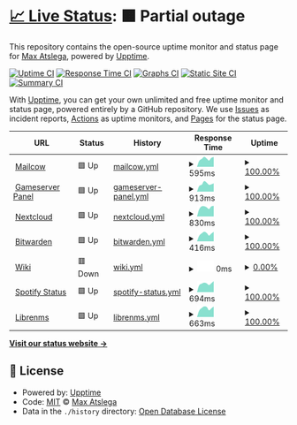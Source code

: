 # [📈 Live Status](https://status.atslega.network): <!--live status--> **🟧 Partial outage**

This repository contains the open-source uptime monitor and status page for [Max Atslega](https://status.atslega.network), powered by [Upptime](https://github.com/upptime/upptime).

[![Uptime CI](https://github.com/MaxAtslega/status/workflows/Uptime%20CI/badge.svg)](https://github.com/MaxAtslega/status/actions?query=workflow%3A%22Uptime+CI%22)
[![Response Time CI](https://github.com/MaxAtslega/status/workflows/Response%20Time%20CI/badge.svg)](https://github.com/MaxAtslega/status/actions?query=workflow%3A%22Response+Time+CI%22)
[![Graphs CI](https://github.com/MaxAtslega/status/workflows/Graphs%20CI/badge.svg)](https://github.com/MaxAtslega/status/actions?query=workflow%3A%22Graphs+CI%22)
[![Static Site CI](https://github.com/MaxAtslega/status/workflows/Static%20Site%20CI/badge.svg)](https://github.com/MaxAtslega/status/actions?query=workflow%3A%22Static+Site+CI%22)
[![Summary CI](https://github.com/MaxAtslega/status/workflows/Summary%20CI/badge.svg)](https://github.com/MaxAtslega/status/actions?query=workflow%3A%22Summary+CI%22)

With [Upptime](https://upptime.js.org), you can get your own unlimited and free uptime monitor and status page, powered entirely by a GitHub repository. We use [Issues](https://github.com/MaxAtslega/status/issues) as incident reports, [Actions](https://github.com/MaxAtslega/status/actions) as uptime monitors, and [Pages](https://status.atslega.network) for the status page.

<!--start: status pages-->
<!-- This summary is generated by Upptime (https://github.com/upptime/upptime) -->
<!-- Do not edit this manually, your changes will be overwritten -->
<!-- prettier-ignore -->
| URL | Status | History | Response Time | Uptime |
| --- | ------ | ------- | ------------- | ------ |
| <img alt="" src="https://favicons.githubusercontent.com/mail.atslega.network" height="13"> [Mailcow](https://mail.atslega.network) | 🟩 Up | [mailcow.yml](https://github.com/MaxAtslega/status/commits/HEAD/history/mailcow.yml) | <details><summary><img alt="Response time graph" src="./graphs/mailcow/response-time-week.png" height="20"> 595ms</summary><br><a href="https://status.atslega.network/history/mailcow"><img alt="Response time 660" src="https://img.shields.io/endpoint?url=https%3A%2F%2Fraw.githubusercontent.com%2FMaxAtslega%2Fstatus%2FHEAD%2Fapi%2Fmailcow%2Fresponse-time.json"></a><br><a href="https://status.atslega.network/history/mailcow"><img alt="24-hour response time 538" src="https://img.shields.io/endpoint?url=https%3A%2F%2Fraw.githubusercontent.com%2FMaxAtslega%2Fstatus%2FHEAD%2Fapi%2Fmailcow%2Fresponse-time-day.json"></a><br><a href="https://status.atslega.network/history/mailcow"><img alt="7-day response time 595" src="https://img.shields.io/endpoint?url=https%3A%2F%2Fraw.githubusercontent.com%2FMaxAtslega%2Fstatus%2FHEAD%2Fapi%2Fmailcow%2Fresponse-time-week.json"></a><br><a href="https://status.atslega.network/history/mailcow"><img alt="30-day response time 557" src="https://img.shields.io/endpoint?url=https%3A%2F%2Fraw.githubusercontent.com%2FMaxAtslega%2Fstatus%2FHEAD%2Fapi%2Fmailcow%2Fresponse-time-month.json"></a><br><a href="https://status.atslega.network/history/mailcow"><img alt="1-year response time 660" src="https://img.shields.io/endpoint?url=https%3A%2F%2Fraw.githubusercontent.com%2FMaxAtslega%2Fstatus%2FHEAD%2Fapi%2Fmailcow%2Fresponse-time-year.json"></a></details> | <details><summary><a href="https://status.atslega.network/history/mailcow">100.00%</a></summary><a href="https://status.atslega.network/history/mailcow"><img alt="All-time uptime 96.84%" src="https://img.shields.io/endpoint?url=https%3A%2F%2Fraw.githubusercontent.com%2FMaxAtslega%2Fstatus%2FHEAD%2Fapi%2Fmailcow%2Fuptime.json"></a><br><a href="https://status.atslega.network/history/mailcow"><img alt="24-hour uptime 100.00%" src="https://img.shields.io/endpoint?url=https%3A%2F%2Fraw.githubusercontent.com%2FMaxAtslega%2Fstatus%2FHEAD%2Fapi%2Fmailcow%2Fuptime-day.json"></a><br><a href="https://status.atslega.network/history/mailcow"><img alt="7-day uptime 100.00%" src="https://img.shields.io/endpoint?url=https%3A%2F%2Fraw.githubusercontent.com%2FMaxAtslega%2Fstatus%2FHEAD%2Fapi%2Fmailcow%2Fuptime-week.json"></a><br><a href="https://status.atslega.network/history/mailcow"><img alt="30-day uptime 100.00%" src="https://img.shields.io/endpoint?url=https%3A%2F%2Fraw.githubusercontent.com%2FMaxAtslega%2Fstatus%2FHEAD%2Fapi%2Fmailcow%2Fuptime-month.json"></a><br><a href="https://status.atslega.network/history/mailcow"><img alt="1-year uptime 96.84%" src="https://img.shields.io/endpoint?url=https%3A%2F%2Fraw.githubusercontent.com%2FMaxAtslega%2Fstatus%2FHEAD%2Fapi%2Fmailcow%2Fuptime-year.json"></a></details>
| <img alt="" src="https://favicons.githubusercontent.com/gpanel.atslega.network" height="13"> [Gameserver Panel](https://gpanel.atslega.network) | 🟩 Up | [gameserver-panel.yml](https://github.com/MaxAtslega/status/commits/HEAD/history/gameserver-panel.yml) | <details><summary><img alt="Response time graph" src="./graphs/gameserver-panel/response-time-week.png" height="20"> 913ms</summary><br><a href="https://status.atslega.network/history/gameserver-panel"><img alt="Response time 854" src="https://img.shields.io/endpoint?url=https%3A%2F%2Fraw.githubusercontent.com%2FMaxAtslega%2Fstatus%2FHEAD%2Fapi%2Fgameserver-panel%2Fresponse-time.json"></a><br><a href="https://status.atslega.network/history/gameserver-panel"><img alt="24-hour response time 1161" src="https://img.shields.io/endpoint?url=https%3A%2F%2Fraw.githubusercontent.com%2FMaxAtslega%2Fstatus%2FHEAD%2Fapi%2Fgameserver-panel%2Fresponse-time-day.json"></a><br><a href="https://status.atslega.network/history/gameserver-panel"><img alt="7-day response time 913" src="https://img.shields.io/endpoint?url=https%3A%2F%2Fraw.githubusercontent.com%2FMaxAtslega%2Fstatus%2FHEAD%2Fapi%2Fgameserver-panel%2Fresponse-time-week.json"></a><br><a href="https://status.atslega.network/history/gameserver-panel"><img alt="30-day response time 874" src="https://img.shields.io/endpoint?url=https%3A%2F%2Fraw.githubusercontent.com%2FMaxAtslega%2Fstatus%2FHEAD%2Fapi%2Fgameserver-panel%2Fresponse-time-month.json"></a><br><a href="https://status.atslega.network/history/gameserver-panel"><img alt="1-year response time 854" src="https://img.shields.io/endpoint?url=https%3A%2F%2Fraw.githubusercontent.com%2FMaxAtslega%2Fstatus%2FHEAD%2Fapi%2Fgameserver-panel%2Fresponse-time-year.json"></a></details> | <details><summary><a href="https://status.atslega.network/history/gameserver-panel">100.00%</a></summary><a href="https://status.atslega.network/history/gameserver-panel"><img alt="All-time uptime 96.61%" src="https://img.shields.io/endpoint?url=https%3A%2F%2Fraw.githubusercontent.com%2FMaxAtslega%2Fstatus%2FHEAD%2Fapi%2Fgameserver-panel%2Fuptime.json"></a><br><a href="https://status.atslega.network/history/gameserver-panel"><img alt="24-hour uptime 100.00%" src="https://img.shields.io/endpoint?url=https%3A%2F%2Fraw.githubusercontent.com%2FMaxAtslega%2Fstatus%2FHEAD%2Fapi%2Fgameserver-panel%2Fuptime-day.json"></a><br><a href="https://status.atslega.network/history/gameserver-panel"><img alt="7-day uptime 100.00%" src="https://img.shields.io/endpoint?url=https%3A%2F%2Fraw.githubusercontent.com%2FMaxAtslega%2Fstatus%2FHEAD%2Fapi%2Fgameserver-panel%2Fuptime-week.json"></a><br><a href="https://status.atslega.network/history/gameserver-panel"><img alt="30-day uptime 100.00%" src="https://img.shields.io/endpoint?url=https%3A%2F%2Fraw.githubusercontent.com%2FMaxAtslega%2Fstatus%2FHEAD%2Fapi%2Fgameserver-panel%2Fuptime-month.json"></a><br><a href="https://status.atslega.network/history/gameserver-panel"><img alt="1-year uptime 96.61%" src="https://img.shields.io/endpoint?url=https%3A%2F%2Fraw.githubusercontent.com%2FMaxAtslega%2Fstatus%2FHEAD%2Fapi%2Fgameserver-panel%2Fuptime-year.json"></a></details>
| <img alt="" src="https://favicons.githubusercontent.com/cloud.atslega.network" height="13"> [Nextcloud](https://cloud.atslega.network) | 🟩 Up | [nextcloud.yml](https://github.com/MaxAtslega/status/commits/HEAD/history/nextcloud.yml) | <details><summary><img alt="Response time graph" src="./graphs/nextcloud/response-time-week.png" height="20"> 830ms</summary><br><a href="https://status.atslega.network/history/nextcloud"><img alt="Response time 875" src="https://img.shields.io/endpoint?url=https%3A%2F%2Fraw.githubusercontent.com%2FMaxAtslega%2Fstatus%2FHEAD%2Fapi%2Fnextcloud%2Fresponse-time.json"></a><br><a href="https://status.atslega.network/history/nextcloud"><img alt="24-hour response time 640" src="https://img.shields.io/endpoint?url=https%3A%2F%2Fraw.githubusercontent.com%2FMaxAtslega%2Fstatus%2FHEAD%2Fapi%2Fnextcloud%2Fresponse-time-day.json"></a><br><a href="https://status.atslega.network/history/nextcloud"><img alt="7-day response time 830" src="https://img.shields.io/endpoint?url=https%3A%2F%2Fraw.githubusercontent.com%2FMaxAtslega%2Fstatus%2FHEAD%2Fapi%2Fnextcloud%2Fresponse-time-week.json"></a><br><a href="https://status.atslega.network/history/nextcloud"><img alt="30-day response time 788" src="https://img.shields.io/endpoint?url=https%3A%2F%2Fraw.githubusercontent.com%2FMaxAtslega%2Fstatus%2FHEAD%2Fapi%2Fnextcloud%2Fresponse-time-month.json"></a><br><a href="https://status.atslega.network/history/nextcloud"><img alt="1-year response time 875" src="https://img.shields.io/endpoint?url=https%3A%2F%2Fraw.githubusercontent.com%2FMaxAtslega%2Fstatus%2FHEAD%2Fapi%2Fnextcloud%2Fresponse-time-year.json"></a></details> | <details><summary><a href="https://status.atslega.network/history/nextcloud">100.00%</a></summary><a href="https://status.atslega.network/history/nextcloud"><img alt="All-time uptime 97.29%" src="https://img.shields.io/endpoint?url=https%3A%2F%2Fraw.githubusercontent.com%2FMaxAtslega%2Fstatus%2FHEAD%2Fapi%2Fnextcloud%2Fuptime.json"></a><br><a href="https://status.atslega.network/history/nextcloud"><img alt="24-hour uptime 100.00%" src="https://img.shields.io/endpoint?url=https%3A%2F%2Fraw.githubusercontent.com%2FMaxAtslega%2Fstatus%2FHEAD%2Fapi%2Fnextcloud%2Fuptime-day.json"></a><br><a href="https://status.atslega.network/history/nextcloud"><img alt="7-day uptime 100.00%" src="https://img.shields.io/endpoint?url=https%3A%2F%2Fraw.githubusercontent.com%2FMaxAtslega%2Fstatus%2FHEAD%2Fapi%2Fnextcloud%2Fuptime-week.json"></a><br><a href="https://status.atslega.network/history/nextcloud"><img alt="30-day uptime 100.00%" src="https://img.shields.io/endpoint?url=https%3A%2F%2Fraw.githubusercontent.com%2FMaxAtslega%2Fstatus%2FHEAD%2Fapi%2Fnextcloud%2Fuptime-month.json"></a><br><a href="https://status.atslega.network/history/nextcloud"><img alt="1-year uptime 97.29%" src="https://img.shields.io/endpoint?url=https%3A%2F%2Fraw.githubusercontent.com%2FMaxAtslega%2Fstatus%2FHEAD%2Fapi%2Fnextcloud%2Fuptime-year.json"></a></details>
| <img alt="" src="https://favicons.githubusercontent.com/pw.atslega.network" height="13"> [Bitwarden](https://pw.atslega.network) | 🟩 Up | [bitwarden.yml](https://github.com/MaxAtslega/status/commits/HEAD/history/bitwarden.yml) | <details><summary><img alt="Response time graph" src="./graphs/bitwarden/response-time-week.png" height="20"> 416ms</summary><br><a href="https://status.atslega.network/history/bitwarden"><img alt="Response time 432" src="https://img.shields.io/endpoint?url=https%3A%2F%2Fraw.githubusercontent.com%2FMaxAtslega%2Fstatus%2FHEAD%2Fapi%2Fbitwarden%2Fresponse-time.json"></a><br><a href="https://status.atslega.network/history/bitwarden"><img alt="24-hour response time 293" src="https://img.shields.io/endpoint?url=https%3A%2F%2Fraw.githubusercontent.com%2FMaxAtslega%2Fstatus%2FHEAD%2Fapi%2Fbitwarden%2Fresponse-time-day.json"></a><br><a href="https://status.atslega.network/history/bitwarden"><img alt="7-day response time 416" src="https://img.shields.io/endpoint?url=https%3A%2F%2Fraw.githubusercontent.com%2FMaxAtslega%2Fstatus%2FHEAD%2Fapi%2Fbitwarden%2Fresponse-time-week.json"></a><br><a href="https://status.atslega.network/history/bitwarden"><img alt="30-day response time 399" src="https://img.shields.io/endpoint?url=https%3A%2F%2Fraw.githubusercontent.com%2FMaxAtslega%2Fstatus%2FHEAD%2Fapi%2Fbitwarden%2Fresponse-time-month.json"></a><br><a href="https://status.atslega.network/history/bitwarden"><img alt="1-year response time 432" src="https://img.shields.io/endpoint?url=https%3A%2F%2Fraw.githubusercontent.com%2FMaxAtslega%2Fstatus%2FHEAD%2Fapi%2Fbitwarden%2Fresponse-time-year.json"></a></details> | <details><summary><a href="https://status.atslega.network/history/bitwarden">100.00%</a></summary><a href="https://status.atslega.network/history/bitwarden"><img alt="All-time uptime 97.00%" src="https://img.shields.io/endpoint?url=https%3A%2F%2Fraw.githubusercontent.com%2FMaxAtslega%2Fstatus%2FHEAD%2Fapi%2Fbitwarden%2Fuptime.json"></a><br><a href="https://status.atslega.network/history/bitwarden"><img alt="24-hour uptime 100.00%" src="https://img.shields.io/endpoint?url=https%3A%2F%2Fraw.githubusercontent.com%2FMaxAtslega%2Fstatus%2FHEAD%2Fapi%2Fbitwarden%2Fuptime-day.json"></a><br><a href="https://status.atslega.network/history/bitwarden"><img alt="7-day uptime 100.00%" src="https://img.shields.io/endpoint?url=https%3A%2F%2Fraw.githubusercontent.com%2FMaxAtslega%2Fstatus%2FHEAD%2Fapi%2Fbitwarden%2Fuptime-week.json"></a><br><a href="https://status.atslega.network/history/bitwarden"><img alt="30-day uptime 100.00%" src="https://img.shields.io/endpoint?url=https%3A%2F%2Fraw.githubusercontent.com%2FMaxAtslega%2Fstatus%2FHEAD%2Fapi%2Fbitwarden%2Fuptime-month.json"></a><br><a href="https://status.atslega.network/history/bitwarden"><img alt="1-year uptime 97.00%" src="https://img.shields.io/endpoint?url=https%3A%2F%2Fraw.githubusercontent.com%2FMaxAtslega%2Fstatus%2FHEAD%2Fapi%2Fbitwarden%2Fuptime-year.json"></a></details>
| <img alt="" src="https://favicons.githubusercontent.com/wiki.atslega.network" height="13"> [Wiki](https://wiki.atslega.network) | 🟥 Down | [wiki.yml](https://github.com/MaxAtslega/status/commits/HEAD/history/wiki.yml) | <details><summary><img alt="Response time graph" src="./graphs/wiki/response-time-week.png" height="20"> 0ms</summary><br><a href="https://status.atslega.network/history/wiki"><img alt="Response time 563" src="https://img.shields.io/endpoint?url=https%3A%2F%2Fraw.githubusercontent.com%2FMaxAtslega%2Fstatus%2FHEAD%2Fapi%2Fwiki%2Fresponse-time.json"></a><br><a href="https://status.atslega.network/history/wiki"><img alt="24-hour response time 0" src="https://img.shields.io/endpoint?url=https%3A%2F%2Fraw.githubusercontent.com%2FMaxAtslega%2Fstatus%2FHEAD%2Fapi%2Fwiki%2Fresponse-time-day.json"></a><br><a href="https://status.atslega.network/history/wiki"><img alt="7-day response time 0" src="https://img.shields.io/endpoint?url=https%3A%2F%2Fraw.githubusercontent.com%2FMaxAtslega%2Fstatus%2FHEAD%2Fapi%2Fwiki%2Fresponse-time-week.json"></a><br><a href="https://status.atslega.network/history/wiki"><img alt="30-day response time 0" src="https://img.shields.io/endpoint?url=https%3A%2F%2Fraw.githubusercontent.com%2FMaxAtslega%2Fstatus%2FHEAD%2Fapi%2Fwiki%2Fresponse-time-month.json"></a><br><a href="https://status.atslega.network/history/wiki"><img alt="1-year response time 563" src="https://img.shields.io/endpoint?url=https%3A%2F%2Fraw.githubusercontent.com%2FMaxAtslega%2Fstatus%2FHEAD%2Fapi%2Fwiki%2Fresponse-time-year.json"></a></details> | <details><summary><a href="https://status.atslega.network/history/wiki">0.00%</a></summary><a href="https://status.atslega.network/history/wiki"><img alt="All-time uptime 20.55%" src="https://img.shields.io/endpoint?url=https%3A%2F%2Fraw.githubusercontent.com%2FMaxAtslega%2Fstatus%2FHEAD%2Fapi%2Fwiki%2Fuptime.json"></a><br><a href="https://status.atslega.network/history/wiki"><img alt="24-hour uptime 0.00%" src="https://img.shields.io/endpoint?url=https%3A%2F%2Fraw.githubusercontent.com%2FMaxAtslega%2Fstatus%2FHEAD%2Fapi%2Fwiki%2Fuptime-day.json"></a><br><a href="https://status.atslega.network/history/wiki"><img alt="7-day uptime 0.00%" src="https://img.shields.io/endpoint?url=https%3A%2F%2Fraw.githubusercontent.com%2FMaxAtslega%2Fstatus%2FHEAD%2Fapi%2Fwiki%2Fuptime-week.json"></a><br><a href="https://status.atslega.network/history/wiki"><img alt="30-day uptime 1.38%" src="https://img.shields.io/endpoint?url=https%3A%2F%2Fraw.githubusercontent.com%2FMaxAtslega%2Fstatus%2FHEAD%2Fapi%2Fwiki%2Fuptime-month.json"></a><br><a href="https://status.atslega.network/history/wiki"><img alt="1-year uptime 20.55%" src="https://img.shields.io/endpoint?url=https%3A%2F%2Fraw.githubusercontent.com%2FMaxAtslega%2Fstatus%2FHEAD%2Fapi%2Fwiki%2Fuptime-year.json"></a></details>
| <img alt="" src="https://favicons.githubusercontent.com/spotify-live.atslega.de" height="13"> [Spotify Status](https://spotify-live.atslega.de/api/spotify) | 🟩 Up | [spotify-status.yml](https://github.com/MaxAtslega/status/commits/HEAD/history/spotify-status.yml) | <details><summary><img alt="Response time graph" src="./graphs/spotify-status/response-time-week.png" height="20"> 694ms</summary><br><a href="https://status.atslega.network/history/spotify-status"><img alt="Response time 948" src="https://img.shields.io/endpoint?url=https%3A%2F%2Fraw.githubusercontent.com%2FMaxAtslega%2Fstatus%2FHEAD%2Fapi%2Fspotify-status%2Fresponse-time.json"></a><br><a href="https://status.atslega.network/history/spotify-status"><img alt="24-hour response time 552" src="https://img.shields.io/endpoint?url=https%3A%2F%2Fraw.githubusercontent.com%2FMaxAtslega%2Fstatus%2FHEAD%2Fapi%2Fspotify-status%2Fresponse-time-day.json"></a><br><a href="https://status.atslega.network/history/spotify-status"><img alt="7-day response time 694" src="https://img.shields.io/endpoint?url=https%3A%2F%2Fraw.githubusercontent.com%2FMaxAtslega%2Fstatus%2FHEAD%2Fapi%2Fspotify-status%2Fresponse-time-week.json"></a><br><a href="https://status.atslega.network/history/spotify-status"><img alt="30-day response time 654" src="https://img.shields.io/endpoint?url=https%3A%2F%2Fraw.githubusercontent.com%2FMaxAtslega%2Fstatus%2FHEAD%2Fapi%2Fspotify-status%2Fresponse-time-month.json"></a><br><a href="https://status.atslega.network/history/spotify-status"><img alt="1-year response time 948" src="https://img.shields.io/endpoint?url=https%3A%2F%2Fraw.githubusercontent.com%2FMaxAtslega%2Fstatus%2FHEAD%2Fapi%2Fspotify-status%2Fresponse-time-year.json"></a></details> | <details><summary><a href="https://status.atslega.network/history/spotify-status">100.00%</a></summary><a href="https://status.atslega.network/history/spotify-status"><img alt="All-time uptime 80.98%" src="https://img.shields.io/endpoint?url=https%3A%2F%2Fraw.githubusercontent.com%2FMaxAtslega%2Fstatus%2FHEAD%2Fapi%2Fspotify-status%2Fuptime.json"></a><br><a href="https://status.atslega.network/history/spotify-status"><img alt="24-hour uptime 100.00%" src="https://img.shields.io/endpoint?url=https%3A%2F%2Fraw.githubusercontent.com%2FMaxAtslega%2Fstatus%2FHEAD%2Fapi%2Fspotify-status%2Fuptime-day.json"></a><br><a href="https://status.atslega.network/history/spotify-status"><img alt="7-day uptime 100.00%" src="https://img.shields.io/endpoint?url=https%3A%2F%2Fraw.githubusercontent.com%2FMaxAtslega%2Fstatus%2FHEAD%2Fapi%2Fspotify-status%2Fuptime-week.json"></a><br><a href="https://status.atslega.network/history/spotify-status"><img alt="30-day uptime 100.00%" src="https://img.shields.io/endpoint?url=https%3A%2F%2Fraw.githubusercontent.com%2FMaxAtslega%2Fstatus%2FHEAD%2Fapi%2Fspotify-status%2Fuptime-month.json"></a><br><a href="https://status.atslega.network/history/spotify-status"><img alt="1-year uptime 80.98%" src="https://img.shields.io/endpoint?url=https%3A%2F%2Fraw.githubusercontent.com%2FMaxAtslega%2Fstatus%2FHEAD%2Fapi%2Fspotify-status%2Fuptime-year.json"></a></details>
| <img alt="" src="https://favicons.githubusercontent.com/librenms.atslega.network" height="13"> [Librenms](https://librenms.atslega.network) | 🟩 Up | [librenms.yml](https://github.com/MaxAtslega/status/commits/HEAD/history/librenms.yml) | <details><summary><img alt="Response time graph" src="./graphs/librenms/response-time-week.png" height="20"> 663ms</summary><br><a href="https://status.atslega.network/history/librenms"><img alt="Response time 770" src="https://img.shields.io/endpoint?url=https%3A%2F%2Fraw.githubusercontent.com%2FMaxAtslega%2Fstatus%2FHEAD%2Fapi%2Flibrenms%2Fresponse-time.json"></a><br><a href="https://status.atslega.network/history/librenms"><img alt="24-hour response time 682" src="https://img.shields.io/endpoint?url=https%3A%2F%2Fraw.githubusercontent.com%2FMaxAtslega%2Fstatus%2FHEAD%2Fapi%2Flibrenms%2Fresponse-time-day.json"></a><br><a href="https://status.atslega.network/history/librenms"><img alt="7-day response time 663" src="https://img.shields.io/endpoint?url=https%3A%2F%2Fraw.githubusercontent.com%2FMaxAtslega%2Fstatus%2FHEAD%2Fapi%2Flibrenms%2Fresponse-time-week.json"></a><br><a href="https://status.atslega.network/history/librenms"><img alt="30-day response time 607" src="https://img.shields.io/endpoint?url=https%3A%2F%2Fraw.githubusercontent.com%2FMaxAtslega%2Fstatus%2FHEAD%2Fapi%2Flibrenms%2Fresponse-time-month.json"></a><br><a href="https://status.atslega.network/history/librenms"><img alt="1-year response time 770" src="https://img.shields.io/endpoint?url=https%3A%2F%2Fraw.githubusercontent.com%2FMaxAtslega%2Fstatus%2FHEAD%2Fapi%2Flibrenms%2Fresponse-time-year.json"></a></details> | <details><summary><a href="https://status.atslega.network/history/librenms">100.00%</a></summary><a href="https://status.atslega.network/history/librenms"><img alt="All-time uptime 97.28%" src="https://img.shields.io/endpoint?url=https%3A%2F%2Fraw.githubusercontent.com%2FMaxAtslega%2Fstatus%2FHEAD%2Fapi%2Flibrenms%2Fuptime.json"></a><br><a href="https://status.atslega.network/history/librenms"><img alt="24-hour uptime 100.00%" src="https://img.shields.io/endpoint?url=https%3A%2F%2Fraw.githubusercontent.com%2FMaxAtslega%2Fstatus%2FHEAD%2Fapi%2Flibrenms%2Fuptime-day.json"></a><br><a href="https://status.atslega.network/history/librenms"><img alt="7-day uptime 100.00%" src="https://img.shields.io/endpoint?url=https%3A%2F%2Fraw.githubusercontent.com%2FMaxAtslega%2Fstatus%2FHEAD%2Fapi%2Flibrenms%2Fuptime-week.json"></a><br><a href="https://status.atslega.network/history/librenms"><img alt="30-day uptime 100.00%" src="https://img.shields.io/endpoint?url=https%3A%2F%2Fraw.githubusercontent.com%2FMaxAtslega%2Fstatus%2FHEAD%2Fapi%2Flibrenms%2Fuptime-month.json"></a><br><a href="https://status.atslega.network/history/librenms"><img alt="1-year uptime 97.28%" src="https://img.shields.io/endpoint?url=https%3A%2F%2Fraw.githubusercontent.com%2FMaxAtslega%2Fstatus%2FHEAD%2Fapi%2Flibrenms%2Fuptime-year.json"></a></details>

<!--end: status pages-->

[**Visit our status website →**](https://status.atslega.network)

## 📄 License

- Powered by: [Upptime](https://github.com/upptime/upptime)
- Code: [MIT](./LICENSE) © [Max Atslega](https://status.atslega.network)
- Data in the `./history` directory: [Open Database License](https://opendatacommons.org/licenses/odbl/1-0/)
